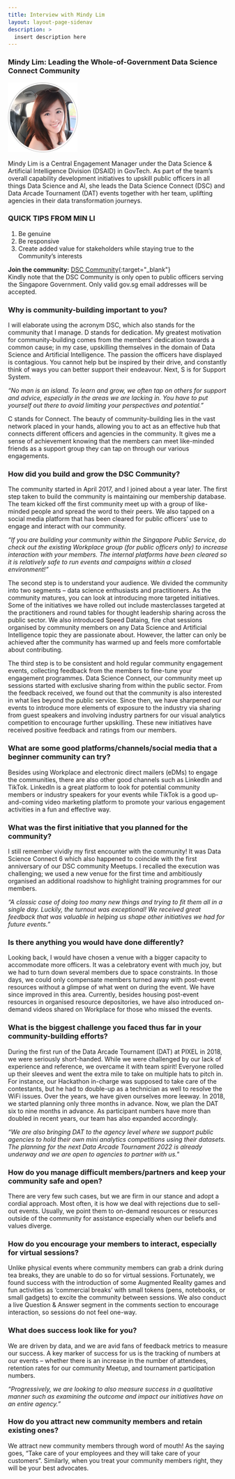```yaml
---
title: Interview with Mindy Lim
layout: layout-page-sidenav
description: >
  insert description here
---
```


### Mindy Lim: Leading the Whole-of-Government Data Science Connect Community

<div>
  <div div class="sgds-card">
    <div class="sgds-card-content">
      <img class="has-text-center is-pulled-left margin" src="/assets/img/building-a-community-interview-mindy-lim.png" alt="Picture of Mindy Lim">
    <div class="has-text-center margin--sm">
	  <p>
	    Mindy Lim is a Central Engagement Manager under the Data Science & Artificial Intelligence Division (DSAID) in GovTech. As part of the team’s overall capability development initiatives to upskill public officers in all things Data Science and AI, she leads the Data Science Connect (DSC) and Data Arcade Tournament (DAT) events together with her team, uplifting agencies in their data transformation journeys.
	  </p>
    </div>
	</div>
  </div>
</div>

### QUICK TIPS FROM MIN LI

1. Be genuine
2. Be responsive
3. Create added value for stakeholders while staying true to the Community’s interests

**Join the community:** [DSC Community](https://go.gov.sg/communityregistration){:target="\_blank"}<br />
Kindly note that the DSC Community is only open to public officers serving the Singapore Government. Only valid gov.sg email addresses will be accepted.

### Why is community-building important to you?

I will elaborate using the acronym DSC, which also stands for the community that I manage. D stands for dedication. My greatest motivation for community-building comes from the members’ dedication towards a common cause; in my case, upskilling themselves in the domain of Data Science and Artificial Intelligence. The passion the officers have displayed is contagious. You cannot help but be inspired by their drive, and constantly think of ways you can better support their endeavour. Next, S is for Support System.

<p class="has-text-center"><i>“No man is an island. To learn and grow, we often tap on others for support and advice, especially in the areas we are lacking in. You have to put yourself out there to avoid limiting your perspectives and potential.”</i></p>

C stands for Connect. The beauty of community-building lies in the vast network placed in your hands, allowing you to act as an effective hub that connects different officers and agencies in the community. It gives me a sense of achievement knowing that the members can meet like-minded friends as a support group they can tap on through our various engagements.

### How did you build and grow the DSC Community?

The community started in April 2017, and I joined about a year later. The first step taken to build the community is maintaining our membership database. The team kicked off the first community meet up with a group of like-minded people and spread the word to their peers. We also tapped on a social media platform that has been cleared for public officers’ use to engage and interact with our community.

<p class="has-text-center"><i>“If you are building your community within the Singapore Public Service, do check out the existing Workplace group (for public officers only) to increase interaction with your members. The internal platforms have been cleared so it is relatively safe to run events and campaigns within a closed environment!”</i></p>

The second step is to understand your audience. We divided the community into two segments – data science enthusiasts and practitioners. As the community matures, you can look at introducing more targeted initiatives. Some of the initiatives we have rolled out include masterclasses targeted at the practitioners and round tables for thought leadership sharing across the public sector. We also introduced Speed Dataing, fire chat sessions organised by community members on any Data Science and Artificial Intelligence topic they are passionate about. However, the latter can only be achieved after the community has warmed up and feels more comfortable about contributing.

The third step is to be consistent and hold regular community engagement events, collecting feedback from the members to fine-tune your engagement programmes. Data Science Connect, our community meet up sessions started with exclusive sharing from within the public sector. From the feedback received, we found out that the community is also interested in what lies beyond the public service. Since then, we have sharpened our events to introduce more elements of exposure to the industry via sharing from guest speakers and involving industry partners for our visual analytics competition to encourage further upskilling. These new initiatives have received positive feedback and ratings from our members.

### What are some good platforms/channels/social media that a beginner community can try?

Besides using Workplace and electronic direct mailers (eDMs) to engage the communities, there are also other good channels such as LinkedIn and TikTok. LinkedIn is a great platform to look for potential community members or industry speakers for your events while TikTok is a good up-and-coming video marketing platform to promote your various engagement activities in a fun and effective way.

### What was the first initiative that you planned for the community?

I still remember vividly my first encounter with the community! It was Data Science Connect 6 which also happened to coincide with the first anniversary of our DSC community Meetups. I recalled the execution was challenging; we used a new venue for the first time and ambitiously organised an additional roadshow to highlight training programmes for our members.

<p class="has-text-center"><i>“A classic case of doing too many new things and trying to fit them all in a single day. Luckily, the turnout was exceptional! We received great feedback that was valuable in helping us shape other initiatives we had for future events.”</i></p>

### Is there anything you would have done differently?

Looking back, I would have chosen a venue with a bigger capacity to accommodate more officers. It was a celebratory event with much joy, but we had to turn down several members due to space constraints. In those days, we could only compensate members turned away with post-event resources without a glimpse of what went on during the event. We have since improved in this area. Currently, besides housing post-event resources in organised resource depositories, we have also introduced on-demand videos shared on Workplace for those who missed the events.

### What is the biggest challenge you faced thus far in your community-building efforts?

During the first run of the Data Arcade Tournament (DAT) at PIXEL in 2018, we were seriously short-handed. While we were challenged by our lack of experience and reference, we overcame it with team spirit! Everyone rolled up their sleeves and went the extra mile to take on multiple hats to pitch in. For instance, our Hackathon in-charge was supposed to take care of the contestants, but he had to double-up as a technician as well to resolve the WiFi issues. Over the years, we have given ourselves more leeway. In 2018, we started planning only three months in advance. Now, we plan the DAT six to nine months in advance. As participant numbers have more than doubled in recent years, our team has also expanded accordingly.

<p class="has-text-center"><i>“We are also bringing DAT to the agency level where we support public agencies to hold their own mini analytics competitions using their datasets. The planning for the next Data Arcade Tournament 2022 is already underway and we are open to agencies to partner with us."</i></p>

### How do you manage difficult members/partners and keep your community safe and open?

There are very few such cases, but we are firm in our stance and adopt a cordial approach. Most often, it is how we deal with rejections due to sell-out events. Usually, we point them to on-demand resources or resources outside of the community for assistance especially when our beliefs and values diverge.

### How do you encourage your members to interact, especially for virtual sessions?

Unlike physical events where community members can grab a drink during tea breaks, they are unable to do so for virtual sessions. Fortunately, we found success with the introduction of some Augmented Reality games and fun activities as ‘commercial breaks’ with small tokens (pens, notebooks, or small gadgets) to excite the community between sessions. We also conduct a live Question & Answer segment in the comments section to encourage interaction, so sessions do not feel one-way.

### What does success look like for you?

We are driven by data, and we are avid fans of feedback metrics to measure our success. A key marker of success for us is the tracking of numbers at our events – whether there is an increase in the number of attendees, retention rates for our community Meetup, and tournament participation numbers.

<p class="has-text-center"><i>“Progressively, we are looking to also measure success in a qualitative manner such as examining the outcome and impact our initiatives have on an entire agency.”</i></p>

### How do you attract new community members and retain existing ones?

We attract new community members through word of mouth! As the saying goes, “Take care of your employees and they will take care of your customers”. Similarly, when you treat your community members right, they will be your best advocates.
